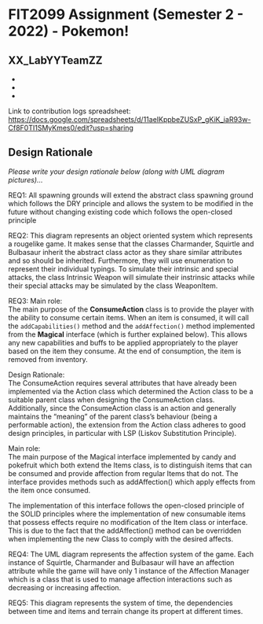 # FIT2099 Assignment (Semester 2 - 2022) - Pokemon!

## XX_LabYYTeamZZ
*
*
*

Link to contribution logs spreadsheet: https://docs.google.com/spreadsheets/d/11aeIKppbeZUSxP_gKiK_iaR93w-Cf8F0TI1SMyKmes0/edit?usp=sharing

## Design Rationale

_Please write your design rationale below (along with UML diagram pictures)..._

REQ1:
All spawning grounds will extend the abstract class spawning ground which follows the DRY principle and allows the system to be modified in the future without changing existing code which follows the open-closed principle

REQ2:
This diagram represents an object oriented system which represents a rougelike game. It makes sense that the classes Charmander, Squirtle and Bulbasaur inherit the abstract class actor as they share similar attributes and so should be inherited. Furthermore, they will use enumeration to represent their individual typings. To simulate their intrinsic and special attacks, the class Intrinsic Weapon will simulate their instrinsic attacks while their special attacks may be simulated by the class WeaponItem.  

REQ3:
Main role:  
The main purpose of the **ConsumeAction** class is to provide the player with the ability to consume certain items. When an item is consumed, it will call the `addCapabilities()` method and the `addAffection()` method implemented from the **Magical** interface (which is further explained below). This allows any new capabilities and buffs to be applied appropriately to the player based on the item they consume. At the end of consumption, the item is removed from inventory.

Design Rationale:  
The ConsumeAction requires several attributes that have already been implemented via the Action class which determined the Action class to be a suitable parent class when designing the ConsumeAction class. Additionally, since the ConsumeAction class is an action and generally maintains the “meaning” of the parent class’s behaviour (being a performable action), the extension from the Action class adheres to good design principles, in particular with LSP (Liskov Substitution Principle).

Main role:  
The main purpose of the Magical interface implemented by candy and pokefruit which both extend the Items class, is to distinguish items that can be consumed and provide affection from regular Items that do not. The interface provides methods such as addAffection() which apply effects from the item once consumed.

The implementation of this interface follows the open-closed principle of the SOLID principles where the implementation of new consumable items that possess effects require no modification of the Item class or interface. This is due to the fact that the addAffection() method can be overridden when implementing the new Class to comply with the desired affects.

REQ4:
The UML diagram represents the affection system of the game. Each instance of Squirtle, Charmander and Bulbasaur will have an affection attribute while the game will have only 1 instance of the Affection Manager which is a class that is used to manage affection interactions such as decreasing or increasing affection.  

REQ5:
This diagram represents the system of time, the dependencies between time and items and terrain
change its propert at different times.
